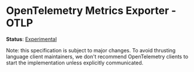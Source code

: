 # OpenTelemetry Metrics Exporter - OTLP

**Status**: [Experimental](../document-status.md)

Note: this specification is subject to major changes. To avoid thrusting
language client maintainers, we don't recommend OpenTelemetry clients to start
the implementation unless explicitly communicated.
